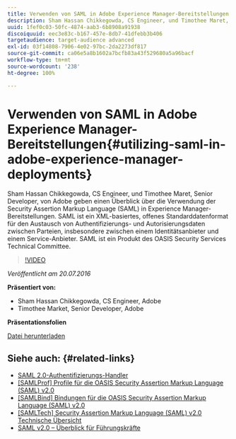 ```yaml
---
title: Verwenden von SAML in Adobe Experience Manager-Bereitstellungen
description: Sham Hassan Chikkegowda, CS Engineer, und Timothee Maret, Senior Developer, von Adobe geben einen Überblick über die Verwendung der Security Assertion Markup Language (SAML) in Experience Manager-Bereitstellungen. SAML ist ein XML-basiertes, offenes Standarddatenformat für den Austausch von Authentifizierungs- und Autorisierungsdaten zwischen Parteien, insbesondere zwischen einem Identitätsanbieter und einem Service-Anbieter.  SAML ist ein Produkt des OASIS Security Services Technical Committee.
uuid: 1fef0c03-50fc-4874-aab3-6b8908a91938
discoiquuid: eec3e83c-b167-457e-8db7-41dfebb3b406
targetaudience: target-audience advanced
exl-id: 03f14808-7906-4e02-97bc-2da2273df817
source-git-commit: ca06e5a8b1602a7bcfb83a43f529680a5a96bacf
workflow-type: tm+mt
source-wordcount: '238'
ht-degree: 100%

---
```


# Verwenden von SAML in Adobe Experience Manager-Bereitstellungen{#utilizing-saml-in-adobe-experience-manager-deployments}

Sham Hassan Chikkegowda, CS Engineer, und Timothee Maret, Senior Developer, von Adobe geben einen Überblick über die Verwendung der Security Assertion Markup Language (SAML) in Experience Manager-Bereitstellungen. SAML ist ein XML-basiertes, offenes Standarddatenformat für den Austausch von Authentifizierungs- und Autorisierungsdaten zwischen Parteien, insbesondere zwischen einem Identitätsanbieter und einem Service-Anbieter.  SAML ist ein Produkt des OASIS Security Services Technical Committee.

>[!VIDEO](https://video.tv.adobe.com/v/19299/?quality=9)

*Veröffentlicht am 20.07.2016*

**Präsentiert von:**

* Sham Hassan Chikkegowda, CS Engineer, Adobe
* Timothee Market, Senior Developer, Adobe

**Präsentationsfolien**

[Datei herunterladen](assets/aem-gems-072016-saml.pdf)

## Siehe auch: {#related-links}

* [SAML 2.0-Authentifizierungs-Handler](https://docs.adobe.com/docs/de/aem/6-2/administer/security/saml-2-0-authenticationhandler.html)
* [[SAMLProf] Profile für die OASIS Security Assertion Markup Language (SAML) v2.0](https://docs.oasis-open.org/security/saml/v2.0/saml-profiles-2.0-os.pdf)
* [[SAMLBind] Bindungen für die OASIS Security Assertion Markup Language (SAML) v2.0](https://docs.oasis-open.org/security/saml/v2.0/saml-bindings-2.0-os.pdf)
* [[SAMLTech] Security Assertion Markup Language (SAML) v2.0 Technische Übersicht](https://www.oasis-open.org/committees/download.php/27819/sstc-saml-tech-overview-2.0-cd-02.pdf)
* [SAML v2.0 – Überblick für Führungskräfte](https://www.oasis-open.org/committees/download.php/13525/sstc-saml-exec-overview-2.0-cd-01-2col.pdf)
